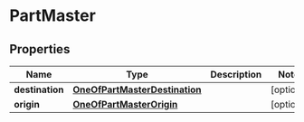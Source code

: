 # PartMaster

## Properties
Name | Type | Description | Notes
------------ | ------------- | ------------- | -------------
**destination** | [**OneOfPartMasterDestination**](OneOfPartMasterDestination.md) |  |  [optional]
**origin** | [**OneOfPartMasterOrigin**](OneOfPartMasterOrigin.md) |  |  [optional]
